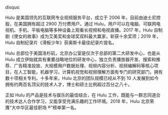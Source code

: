 disqus:

Hulu 是美国领先的互联网专业视频服务平台，成立于 2006 年，目前由迪士尼控股，在美国拥有超过 2900 万付费用户。通过 Hulu，用户可以在电脑、可联网电视机、手机、平板电脑等多种设备上观看长视频和电视直播。2017 年，Hulu 自制剧《使女的故事》成为艾美奖和金球奖双料最大赢家，斩获十余奖项；2019 年，Hulu 自制纪录片《滑板少年》获奥斯卡最佳纪录片提名。

Hulu 总部位于美国洛杉矶，北京办公室是仅次于总部的第二大研发中心，也是从 Hulu 成立伊始就具有重要战略地位的研发中心，独立负责播放器开发、搜索和推荐、广告精准投放、大规模用户数据处理、视频内容分析、视频编解码等核心项目，在人工智能，机器学习，计算机视觉和视频理解方面有专门的研究部门，拥有数十项相关专利。十多年来，Hulu 北京的团队规模已经从不到 10 人发展到如今拥有约两百名顶尖的技术人才，博士和硕士比例超过百分之八十。

正如 Hulu 的产品是技术与娱乐的最佳结合，在 Hulu 工作，既能与一群志同道合的技术达人合作学习，又能享受充满乐趣的工作环境。2018 年，Hulu 北京荣膺“大中华区最佳职场 ®”榜单第一名。
